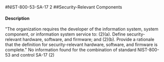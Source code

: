 #NIST-800-53-SA-17 2
##Security-Relevant Components
#### Description
"The organization requires the developer of the information system, system component, or information system service to:
   (2)(a).  Define security-relevant hardware, software, and firmware; and
   (2)(b).  Provide a rationale that the definition for security-relevant hardware, software, and firmware is complete."
No information found for the combination of standard NIST-800-53 and control SA-17 (2)
